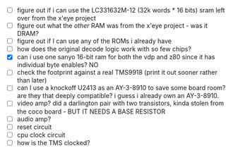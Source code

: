 - [ ] figure out if i can use the LC331632M-12 (32k words * 16 bits) sram left over from the x'eye project
- [ ] figure out what the _other_ RAM was from the x'eye project - was it DRAM?
- [ ] figure out if I can use any of the ROMs i already have
- [ ] how does the original decode logic work with so few chips?
- [x] can i use one sanyo 16-bit ram for both the vdp and z80 since it has individual byte enables? NO
- [ ] check the footprint against a real TMS9918 (print it out sooner rather than later)
- [ ] can I use a knockoff U2413 as an AY-3-8910 to save some board room? are they that deeply compatible? i guess i already own an AY-3-8910.
- [ ] video amp? did a darlington pair with two transistors, kinda stolen from the coco board - BUT IT NEEDS A BASE RESISTOR
- [ ] audio amp?
- [ ] reset circuit
- [ ] cpu clock circuit
- [ ] how is the TMS clocked?
